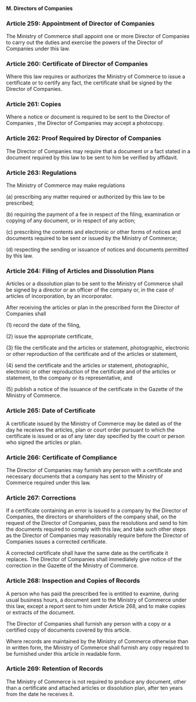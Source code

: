 #### M. Directors of Companies

### Article 259: Appointment of Director of Companies

The Ministry of Commerce shall appoint one or more Director of Companies to carry out the duties and exercise the powers of the Director of Companies under this law.

### Article 260: Certificate of Director of Companies

Where this law requires or authorizes the Ministry of Commerce to issue a certificate or to certify any fact, the certificate shall be signed by the Director of Companies.

### Article 261: Copies

Where a notice or document is required to be sent to the Director of Companies , the Director of Companies may accept a photocopy.

### Article 262: Proof Required by Director of Companies

The Director of Companies may require that a document or a fact stated in a document required by this law to be sent to him be verified by affidavit.

### Article 263: Regulations

The Ministry of Commerce may make regulations

(a) prescribing any matter required or authorized by this law to be prescribed;

(b) requiring the payment of a fee in respect of the filing, examination or copying of any document, or in respect of any action;

(c) prescribing the contents and electronic or other forms of notices and documents required to be sent or issued by the Ministry of Commerce;

(d) respecting the sending or issuance of notices and documents permitted by this law.

### Article 264: Filing of Articles and Dissolution Plans

Articles or a dissolution plan to be sent to the Ministry of Commerce shall be signed by a director or an officer of the company or, in the case of articles of incorporation, by an incorporator.

After receiving the articles or plan in the prescribed form the Director of Companies shall

(1) record the date of the filing,

(2) issue the appropriate certificate,

(3) file the certificate and the articles or statement, photographic, electronic or other reproduction of the certificate and of the articles or statement,

(4) send the certificate and the articles or statement, photographic, electronic or other reproduction of the certificate and of the articles or statement, to the company or its representative, and

(5) publish a notice of the issuance of the certificate in the Gazette of the Ministry of Commerce.

### Article 265: Date of Certificate

A certificate issued by the Ministry of Commerce may be dated as of the day he receives the articles, plan or court order pursuant to which the certificate is issued or as of any later day specified by the court or person who signed the articles or plan.

### Article 266: Certificate of Compliance

The Director of Companies may furnish any person with a certificate and necessary documents that a company has sent to the Ministry of Commerce required under this law.

### Article 267: Corrections

If a certificate containing an error is issued to a company by the Director of Companies, the directors or shareholders of the company shall, on the request of the Director of Companies, pass the resolutions and send to him the documents required to comply with this law, and take such other steps as the Director of Companies may reasonably require before the Director of Companies issues a corrected certificate.

A corrected certificate shall have the same date as the certificate it replaces. The Director of Companies shall immediately give notice of the correction in the Gazette of the Ministry of Commerce.

### Article 268: Inspection and Copies of Records

A person who has paid the prescribed fee is entitled to examine, during usual business hours, a document sent to the Ministry of Commerce under this law, except a report sent to him under Article 268, and to make copies or extracts of the document.

The Director of Companies shall furnish any person with a copy or a certified copy of documents covered by this article.

Where records are maintained by the Ministry of Commerce otherwise than in written form, the Ministry of Commerce shall furnish any copy required to be furnished under this article in readable form.

### Article 269: Retention of Records

The Ministry of Commerce is not required to produce any document, other than a certificate and attached articles or dissolution plan, after ten years from the date he receives it.